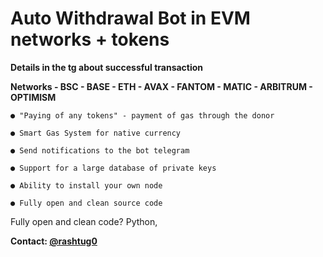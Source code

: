 # Auto Withdrawal Bot in EVM networks + tokens


**Details in the tg about successful transaction**

**Networks - BSC - BASE - ETH - AVAX - FANTOM - MATIC - ARBITRUM - OPTIMISM**

    ● "Paying of any tokens" - payment of gas through the donor
    
    ● Smart Gas System for native currency
    
    ● Send notifications to the bot telegram
    
    ● Support for a large database of private keys
    
    ● Ability to install your own node
    
    ● Fully open and clean source code

    
Fully open and clean code? Python,



**Contact: [@rashtug0](https://t.me/rashtug0)**




